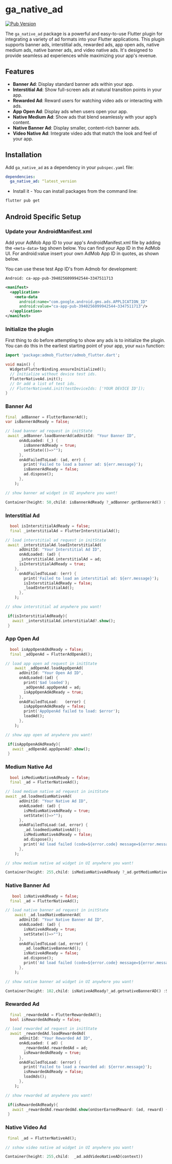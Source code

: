 # ga_native_ad

[![Pub Version](https://img.shields.io/pub/v/ga_native_ad.svg)](https://pub.dev/packages/ga_native_ad)

The `ga_native_ad` package is a powerful and easy-to-use Flutter plugin for integrating a variety of ad formats into your Flutter applications. This plugin supports banner ads, interstitial ads, rewarded ads, app open ads, native medium ads, native banner ads, and video native ads. It's designed to provide seamless ad experiences while maximizing your app's revenue.

## Features

- **Banner Ad**:  Display standard banner ads within your app.
- **Interstitial Ad**:  Show full-screen ads at natural transition points in your app.
- **Rewarded Ad**:  Reward users for watching video ads or interacting with ads.
- **App Open Ad**:  Display ads when users open your app.
- **Native Medium Ad**:  Show ads that blend seamlessly with your app’s content.
- **Native Banner Ad**:  Display smaller, content-rich banner ads.
- **Video Native Ad**:  Integrate video ads that match the look and feel of your app.

## Installation

Add `ga_native_ad` as a dependency in your `pubspec.yaml` file:

```yaml
dependencies:
  ga_native_ad: ^latest_version
```

- Install it - You can install packages from the command line:

```sh
flutter pub get
```

## Android Specific Setup
### Update your AndroidManifest.xml

Add your AdMob App ID to your app's AndroidManifest.xml file by adding the `<meta-data>` tag shown below. You can find your App ID in the AdMob UI. For android:value insert your own AdMob App ID in quotes, as shown below.

You can use these test App ID's from Admob for development:
```
Android: ca-app-pub-3940256099942544~3347511713 
```

```xml
<manifest>
  <application>
    <meta-data
      android:name="com.google.android.gms.ads.APPLICATION_ID"
      android:value="ca-app-pub-3940256099942544~3347511713"/>
  </application>
</manifest>
```

### Initialize the plugin

First thing to do before attempting to show any ads is to initialize the plugin. You can do this in the earliest starting point of your app, your `main` function:

```dart
import 'package:admob_flutter/admob_flutter.dart';

void main() {
  WidgetsFlutterBinding.ensureInitialized();
  // Initialize without device test ids.
  FlutterNativeAd.init();
  // Or add a list of test ids.
  // FlutterNativeAd.init(testDeviceIds: ['YOUR DEVICE ID']);
}
```

### Banner Ad
```dart
final _adBanner = FlutterBannerAd();
var isBannerAdReady = false;

// load banner ad request in initState
 await _adBanner.loadBannerAd(adUnitId: "Your Banner ID",
      onAdLoaded: (_) {
        isBannerAdReady = true;
        setState(()=>"");
      },
      onAdFailedToLoad: (ad, err) {
        print('Failed to load a banner ad: ${err.message}');
        isBannerAdReady = false;
        ad.dispose();
      },
    );

// show banner ad widget in UI anywhere you want!

Container(height: 50,child: isBannerAdReady ?_adBanner.getBannerAd() : SizedBox.shrink())
```

### Interstitial Ad
```dart
  bool isInterstitialAdReady = false;
  final _interstitialAd = FlutterInterstitialAd();

// load interstitial ad request in initState
 await _interstitialAd.loadInterstitialAd(
      adUnitId: "Your Interstitial Ad ID",
      onAdLoaded: (ad) {
      _interstitialAd.interstitialAd = ad;
      isInterstitialAdReady = true;
    },
      onAdFailedToLoad: (err) {
        print('Failed to load an interstitial ad: ${err.message}');
        isInterstitialAdReady = false;
        _loadInterStitialAd();
      },
    );

// show interstitial ad anywhere you want!

 if(isInterstitialAdReady){
   await _interstitialAd.interstitialAd?.show();
 }
```

### App Open Ad
```dart
  bool isAppOpenAdAdReady = false;
  final _adOpenAd = FlutterAdOpenAd();

// load app open ad request in initState
    await _adOpenAd.loadAppOpenAd(
      adUnitId: "Your Open Ad ID",
      onAdLoaded:(ad) {
        print('$ad loaded');
        _adOpenAd.appOpenAd = ad;
        isAppOpenAdAdReady = true;
      },
      onAdFailedToLoad:   (error) {
        isAppOpenAdAdReady = false;
        print('AppOpenAd failed to load: $error');
        loadAd();
      },
    );

// show app open ad anywhere you want!

 if(isAppOpenAdAdReady){
   await _adOpenAd.appOpenAd?.show();
 }
```

### Medium Native Ad
```dart
  bool isMediumNativeAdReady = false;
  final _ad = FlutterNativeAd();

// load medium native ad request in initState
await _ad.loadmediumNativeAd(
      adUnitId: "Your Native Ad ID",
      onAdLoaded: (ad) {
        isMediumNativeAdReady = true;
        setState(()=>"");
      },
      onAdFailedToLoad:(ad, error) {
        _ad.loadmediumNativeAd();
        isMediumNativeAdReady = false;
        ad.dispose();
        print('Ad load failed (code=${error.code} message=${error.message})');
      },
    );

// show medium native ad widget in UI anywhere you want!

Container(height: 255,child: isMediumNativeAdReady ?_ad.getMediumNativeAD() : SizedBox.shrink())
```

### Native Banner Ad
```dart
   bool isNativeAdReady = false;
  final _ad = FlutterNativeAd();

// load native banner ad request in initState
    await _ad.loadNativeBannerAd(
      adUnitId: "Your Native Banner Ad ID",
      onAdLoaded: (ad) {
        isNativeAdReady = true;
        setState(()=>"");
      },
      onAdFailedToLoad:(ad, error) {
        _ad.loadNativeBannerAd();
        isNativeAdReady = false;
        ad.dispose();
        print('Ad load failed (code=${error.code} message=${error.message})');
      },
    );

// show native banner ad widget in UI anywhere you want!

Container(height: 102,child: isNativeAdReady?_ad.getnativeBannerAD() :SizedBox.shrink())
```

### Rewarded Ad
```dart
  final _rewardedAd = FlutterRewardedAd();
  bool isRewardedAdReady = false;

// load rewarded ad request in initState
  await _rewardedAd.loadRewardedAd(
      adUnitId: "Your Rewarded Ad ID",
      onAdLoaded: ( ad) {
        _rewardedAd.rewardedAd = ad;
        isRewardedAdReady = true;
      },
      onAdFailedToLoad: (error) {
        print('Failed to load a rewarded ad: ${error.message}');
        isRewardedAdReady = false;
        loadAds();
      },
    );

// show rewarded ad anywhere you want!

 if(isRewardedAdReady){
   await _rewardedAd.rewardedAd.show(onUserEarnedReward: (ad, reward) {});
 }
```

### Native Video Ad
```dart
 final _ad = FlutterNativeAd();

// sshow video native ad widget in UI anywhere you want!

Container(height: 255,child:  _ad.addVideoNativeAD(context))
```